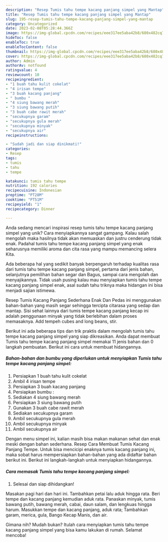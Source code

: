 ```yaml
---
description: "Resep Tumis tahu tempe kacang panjang simpel yang Mantap"
title: "Resep Tumis tahu tempe kacang panjang simpel yang Mantap"
slug: 195-resep-tumis-tahu-tempe-kacang-panjang-simpel-yang-mantap
category: Uncategorized
date: 2023-02-08T05:28:44.366Z
image: https://img-global.cpcdn.com/recipes/eee317ee5aba42b8/680x482cq70/tumis-tahu-tempe-kacang-panjang-simpel-foto-resep-utama.jpg
hideToc: false
enableToc: true
enableTocContent: false
thumbnail: https://img-global.cpcdn.com/recipes/eee317ee5aba42b8/680x482cq70/tumis-tahu-tempe-kacang-panjang-simpel-foto-resep-utama.jpg
cover: https://img-global.cpcdn.com/recipes/eee317ee5aba42b8/680x482cq70/tumis-tahu-tempe-kacang-panjang-simpel-foto-resep-utama.jpg
author: Admin
authorAv: notfound
ratingvalue: 4
reviewcount: 10
recipeingredient:
- "1 buah tahu kulit cokelat"
- "4 irisan tempe"
- "3 buah kacang panjang"
- " bumbu "
- "4 siung bawang merah"
- "3 siung bawang putih"
- "3 buah cabe rawit merah"
- "secukupnya garam"
- "secukupnya gula merah"
- "secukupnya minyak"
- "secukupnya air"
recipeinstructions:

- "Sudah jadi dan siap dinikmati!"
categories:
- Resep
tags:
- tumis
- tahu
- tempe

katakunci: tumis tahu tempe 
nutrition: 192 calories
recipecuisine: Indonesian
preptime: "PT28M"
cooktime: "PT51M"
recipeyield: "1"
recipecategory: Dinner

---
```





Anda sedang mencari inspirasi resep tumis tahu tempe kacang panjang simpel yang unik? Cara menyiapkannya sangat gampang. Kalau salah mengolah maka hasilnya tidak akan memuaskan dan justru cenderung tidak enak. Padahal tumis tahu tempe kacang panjang simpel yang enak seharusnya memiliki aroma dan cita rasa yang mampu memancing selera Kita.





Ada beberapa hal yang sedikit banyak berpengaruh terhadap kualitas rasa dari tumis tahu tempe kacang panjang simpel, pertama dari jenis bahan, selanjutnya pemilihan bahan segar dan Bagus, sampai cara mengolah dan menyajikannya. Tidak usah pusing kalau mau menyiapkan tumis tahu tempe kacang panjang simpel enak,      asal sudah tahu triknya maka hidangan ini bisa menjadi sajian istimewa.














Resep Tumis Kacang Panjang Sederhana Enak Dan Pedas ini menggunakan bahan-bahan yang masih segar sehingga tercipta citarasa yang sedap dan mantap. Sisi sehat lainnya dari tumis tempe kacang panjang kecap ini adalah penggunaan minyak yang tidak berlebihan dalam proses memasaknya. Add tempeh cubes and long beans, stir.






Berikut ini ada beberapa tips dan trik praktis dalam mengolah tumis tahu tempe kacang panjang simpel yang siap dikreasikan. Anda dapat membuat Tumis tahu tempe kacang panjang simpel memakai 11 jenis bahan dan 0 langkah pembuatan. Berikut ini cara untuk membuat hidangannya.

<!--inarticleads1-->

##### Bahan-bahan dan bumbu yang diperlukan untuk menyiapkan Tumis tahu tempe kacang panjang simpel:

1. Persiapkan 1 buah tahu kulit cokelat
1. Ambil 4 irisan tempe
1. Persiapkan 3 buah kacang panjang
1. Persiapkan  bumbu :
1. Sediakan 4 siung bawang merah
1. Persiapkan 3 siung bawang putih
1. Gunakan 3 buah cabe rawit merah
1. Sediakan secukupnya garam
1. Ambil secukupnya gula merah
1. Ambil secukupnya minyak
1. Ambil secukupnya air


Dengan menu simpel ini, kalian masih bisa makan makanan sehat dan enak meski dengan bahan sederhana. Resep Cara Membuat Tumis Kacang Panjang Tempe. Untuk bisa mencicipi enaknya tumis kacang panjang ini, maka sobat harus mempersiapkan bahan-bahan yang ada didaftar bahan berikut ini. Berikut ini langkah-langkah untuk menyiapkan hidangannya. 

<!--inarticleads2-->

##### Cara memasak Tumis tahu tempe kacang panjang simpel:


1. Selesai dan siap dihidangkan!

Masakan pagi hari dan hari ini. Tambahkan petai lalu aduk hingga rata. Beri tempe dan kacang panjang kemudian aduk rata. Panaskan minyak, tumis bawang putih, bawang merah, cabai, daun salam, dan lengkuas hingga harum. Masukkan tempe dan kacang panjang, aduk rata; Tambahkan garam, merica, gula, Bango Kecap Manis, dan air. 

Gimana nih? Mudah bukan? Itulah cara menyiapkan tumis tahu tempe kacang panjang simpel yang bisa kamu lakukan di rumah. Selamat mencoba!
